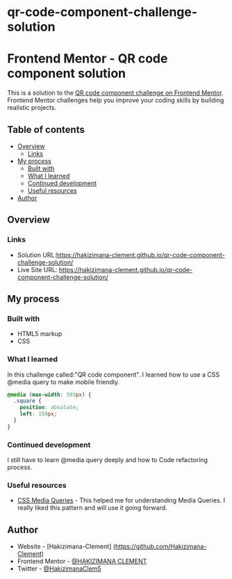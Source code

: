 # qr-code-component-challenge-solution

# Frontend Mentor - QR code component solution

This is a solution to the [QR code component challenge on Frontend Mentor](https://www.frontendmentor.io/challenges/qr-code-component-iux_sIO_H). Frontend Mentor challenges help you improve your coding skills by building realistic projects.

## Table of contents

- [Overview](#overview)
  - [Links](#links)
- [My process](#my-process)
  - [Built with](#built-with)
  - [What I learned](#what-i-learned)
  - [Continued development](#continued-development)
  - [Useful resources](#useful-resources)
- [Author](#author)

## Overview

### Links

- Solution URL:https://hakizimana-clement.github.io/qr-code-component-challenge-solution/
- Live Site URL: https://hakizimana-clement.github.io/qr-code-component-challenge-solution/

## My process

### Built with

- HTML5 markup
- CSS

### What I learned

In this challenge called:"QR code component". I learned how to use a CSS @media query to make mobile friendly.

```css
@media (max-width: 503px) {
  .square {
    position: absolute;
    left: 150px;
  }
}
```

### Continued development

I still have to learn @media query deeply and how to Code refactoring process.

### Useful resources

- [CSS Media Queries](https://www.w3schools.com/css/css3_mediaqueries_ex.asp) - This helped me for understanding Media Queries. I really liked this pattern and will use it going forward.

## Author

- Website - [Hakizimana-Clement] (https://github.com/Hakizimana-Clement)
- Frontend Mentor - [@HAKIZIMANA CLEMENT](https://www.frontendmentor.io/profile/Hakizimana-Clement)
- Twitter - [@HakizimanaClem5](https://www.twitter.com/@HakizimanaClem5)
